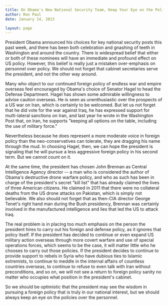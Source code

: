 ```yaml
---
title: On Obama's New National Security Team, Keep Your Eye on the Policy
author: Ron Paul
date: January 14, 2013

layout: page
---
```


President Obama announced his choices for key national security posts this past
week, and there has been both celebration and gnashing of teeth in Washington
and around the country. There is widespread belief that either or both of these
nominees will have an immediate and profound effect on US policy. However, this
belief is really just a mistaken over-emphasis on personnel over policy. We
should not forget that cabinet secretaries serve the president, and not the
other way around.

Many who object to our continued foreign policy of endless war and empire
overseas feel encouraged by Obama's choice of Senator Hagel to head the Defense
Department. Hagel has shown some admirable willingness to advise caution
overseas. He is seen as unenthusiastic over the prospects of a US war on Iran,
which is certainly to be welcomed. But let us not forget that he did vote for
the war against Iraq, he has expressed support for multi-lateral sanctions on
Iran, and last year he wrote in the Washington Post that, on Iran, he
supports "keeping all options on the table, including the use of military
force."

Nevertheless because he does represent a more moderate voice in foreign
policy than the neo-conservatives can tolerate, they are dragging his name
through the mud. In choosing Hagel, then, we can hope the president is
signaling that he will pursue a less aggressive foreign policy in his second
term. But we cannot count on it.

At the same time, the president has chosen John Brennan as Central
Intelligence Agency director -- a man who is considered the author of Obama's
destructive drone warfare policy, and who as such has been in charge of the
president's secret "kill list" that has already claimed the lives of three
American citizens. He claimed in 2011 that there were no collateral deaths
from the US drone attacks on Pakistan, which is simply not believable. We
also should not forget that as then-CIA director George Tenet's right hand
man during the Bush presidency, Brennan was certainly involved in the
manufactured intelligence and lies that led the US to attack Iraq.

The real problem is in placing too much emphasis on the person the president
hires to carry out his foreign and defense policy, as it ignores that policy
itself. If the president has decided to continue or even expand US military
action overseas through more covert warfare and use of special operations
forces, which seems to be the case, it will matter little who he chooses to
carry out those policies. If the president decides to continue to provide
support to rebels in Syria who have dubious ties to Islamic extremists, to
continue to meddle in the internal affairs of countless countries overseas,
to continue to refuse to even talk with Iran without preconditions, and so
on, we will not see a return to foreign policy sanity no matter who occupies
what position in the president's cabinet.

So we should be optimistic that the president may see the wisdom in pursuing
a foreign policy that is truly in our national interest, but we should always
keep an eye on the policies over the personnel.


